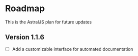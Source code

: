# Roadmap

This is the AstralJS plan for future updates

## Version 1.1.6
- [ ] Add a customizable interface for automated documentation